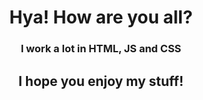 <h1 align="center">Hya! How are you all?</h1>
<h3 align="center">I work a lot in HTML, JS and CSS</h3>
<h2 align="center">I hope you enjoy my stuff!</h2>
